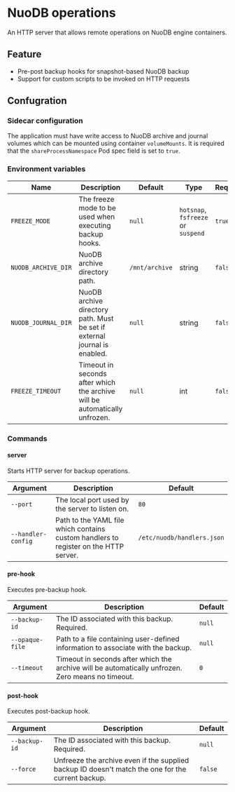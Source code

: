 # NuoDB operations

An HTTP server that allows remote operations on NuoDB engine containers.

## Feature

- Pre-post backup hooks for snapshot-based NuoDB backup
- Support for custom scripts to be invoked on HTTP requests

## Confugration

### Sidecar configuration

The application must have write access to NuoDB archive and journal volumes which can be mounted using container `volumeMounts`.
It is required that the `shareProcessNamespace` Pod spec field is set to `true`.

### Environment variables

| Name             | Description                                            | Default   | Type | Required |
|------------------|--------------------------------------------------------|-----------|------|---------|
| `FREEZE_MODE` | The freeze mode to be used when executing backup hooks. | `null` | `hotsnap`, `fsfreeze` or `suspend` | `true` |
| `NUODB_ARCHIVE_DIR` | NuoDB archive directory path. | `/mnt/archive` | string | `false` |
| `NUODB_JOURNAL_DIR` | NuoDB archive directory path. Must be set if external journal is enabled. | `null` | string | `false` |
| `FREEZE_TIMEOUT` | Timeout in seconds after which the archive will be automatically unfrozen. | `null` | int | `false` |

### Commands

#### server

Starts HTTP server for backup operations.

| Argument         | Description                                            | Default   |
|------------------|--------------------------------------------------------|-----------|
| `--port` | The local port used by the server to listen on. | `80` |
| `--handler-config` | Path to the YAML file which contains custom handlers to register on the HTTP server. | `/etc/nuodb/handlers.json` |

#### pre-hook

Executes pre-backup hook.

| Argument         | Description                                            | Default   |
|------------------|--------------------------------------------------------|-----------|
| `--backup-id` | The ID associated with this backup. Required. | `null` |
| `--opaque-file` | Path to a file containing user-defined information to associate with the backup. | `null` |
| `--timeout` | Timeout in seconds after which the archive will be automatically unfrozen. Zero means no timeout. | `0` |

#### post-hook

Executes post-backup hook.

| Argument         | Description                                            | Default   |
|------------------|--------------------------------------------------------|-----------|
| `--backup-id` | The ID associated with this backup. Required. | `null` |
| `--force` | Unfreeze the archive even if the supplied backup ID doesn't match the one for the current backup. | `false` |
